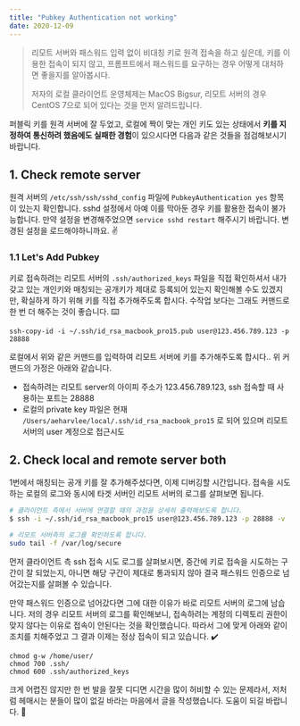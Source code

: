 ```yaml
---
title: "Pubkey Authentication not working"
date: 2020-12-09
---
```


> 리모트 서버와 패스워드 입력 없이 비대칭 키로 원격 접속을 하고 싶은데, 키를 이용한 접속이 되지 않고, 프롬프트에서 패스워드를 요구하는 경우 어떻게 대처하면 좋을지를 알아봅시다.
>
> 저자의 로컬 클라이언트 운영체제는 MacOS Bigsur, 리모트 서버의 경우 CentOS 7으로 되어 있다는 것을 먼저 알려드립니다.

퍼블릭 키를 원격 서버에 잘 두었고, 로컬에 짝이 맞는 개인 키도 있는 상태에서 **키를 지정하여 통신하려 했음에도 실패한 경험**이 있으시다면 다음과 같은 것들을 점검해보시기 바랍니다.

## 1. Check remote server

원격 서버의 `/etc/ssh/ssh/sshd_config` 파일에 `PubkeyAuthentication yes` 항목이 있는지 확인합니다. sshd 설정에서 아예 이를 막아둔 경우 키를 활용한 접속이 불가능합니다.
만약 설정을 변경해주었으면 `service sshd restart` 해주시기 바랍니다. 변경된 설정을 로드해야하니까요. :v:

### 1.1 Let's Add Pubkey

키로 접속하려는 리모트 서버의 `.ssh/authorized_keys` 파일을 직접 확인하셔서 내가 갖고 있는 개인키와 매칭되는 공개키가 제대로 등록되어 있는지 확인해볼 수도 있겠지만, 확실하게 하기 위해 키를 직접 추가해주도록 합시다. 수작업 보다는 그래도 커맨드로 한 번 더 해주는 것이 좋습니다. :keyboard:

 `ssh-copy-id -i ~/.ssh/id_rsa_macbook_pro15.pub user@123.456.789.123 -p 28888` 

로컬에서 위와 같은 커맨드를 입력하여 리모트 서버에 키를 추가해주도록 합시다.. 위 커맨드의 가정은 아래와 같습니다.

* 접속하려는 리모트 server의 아이피 주소가 123.456.789.123, ssh 접속할 때 사용하는 포트는 28888
* 로컬의 private key 파일은 현재 `/Users/aeharvlee/local/.ssh/id_rsa_macbook_pro15` 로 되어 있으며 리모트 서버의 user 계정으로 접근시도

## 2. Check local and remote server both

1번에서 매칭되는 공개 키를 잘 추가해주셨다면, 이제 디버깅할 시간입니다. 접속을 시도하는 로컬의 로그와 동시에 타겟 서버인 리모트 서버의 로그를 살펴보면 됩니다.

```bash
# 클라이언트 측에서 서버에 연결할 때의 과정을 상세히 출력해보도록 합니다.
$ ssh -i ~/.ssh/id_rsa_macbook_pro15 user@123.456.789.123 -p 28888 -v

# 리모트 서버측의 로그를 확인하도록 합니다.
sudo tail -f /var/log/secure
```

먼저 클라이언트 측 ssh 접속 시도 로그를 살펴보시면, 중간에 키로 접속을 시도하는 구간이 잘 되었는지, 아니면 해당 구간이 제대로 통과되지 않아 결국 패스워드 인증으로 넘어갔는지를 살펴볼 수 있습니다.

만약 패스워드 인증으로 넘어갔다면 그에 대한 이유가 바로 리모트 서버의 로그에 남습니다. 저의 경우 리모트 서버의 로그를 확인해보니, 접속하려는 계정의 디렉토리 권한이 맞지 않다는 이유로 접속이 안된다는 것을 확인했습니다. 따라서 그에 맞게 아래와 같이 조치를 치해주었고 그 결과 이제는 정상 접속이 되고 있습니다. :heavy_check_mark:

```
chmod g-w /home/user/
chmod 700 .ssh/
chmod 600 .ssh/authorized_keys
```

크게 어렵진 않지만 한 번 발을 잘못 디디면 시간을 많이 허비할 수 있는 문제라서, 저처럼 헤매시는 분들이 많이 없길 바라는 마음에서 글을 작성했습니다. 도움이 되길 바랍니다. :high_brightness: